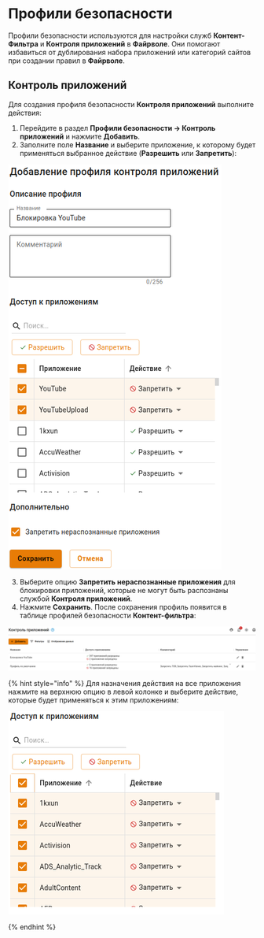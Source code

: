 # Профили безопасности

Профили безопасности используются для настройки служб **Контент-Фильтра** и **Контроля приложений** в **Файрволе**. Они помогают избавиться от дублирования набора приложений или категорий сайтов при создании правил в **Файрволе**.

## Контроль приложений

Для создания профиля безопасности **Контроля приложений** выполните действия:

1. Перейдите в раздел **Профили безопасности -> Контроль приложений** и нажмите **Добавить**.
2. Заполните поле **Название** и выберите приложение, к которому будет применяться выбранное действие (**Разрешить** или **Запретить**):

![](/.gitbook/assets/security-profiles1.png)

3. Выберите опцию **Запретить нераспознанные приложения** для блокировки приложений, которые не могут быть распознаны службой **Контроля приложений**.
4. Нажмите **Сохранить**. После сохранения профиль появится в таблице профилей безопасности **Контент-фильтра**:
   
![](/.gitbook/assets/security-profiles2.png)

{% hint style="info" %}
Для назначения действия на все приложения нажмите на верхнюю опцию в левой колонке и выберите действие, которые будет применяться к этим приложениям:

![](/.gitbook/assets/security-profiles3.png)

{% endhint %}
